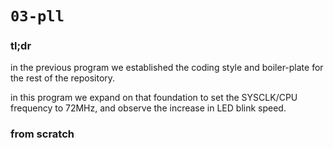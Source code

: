# `03-pll`

### tl;dr

in the previous program we established the coding style and boiler-plate for the rest of the repository.

in this program we expand on that foundation to set the SYSCLK/CPU frequency to 72MHz, and observe the increase in LED blink speed.


### from scratch

